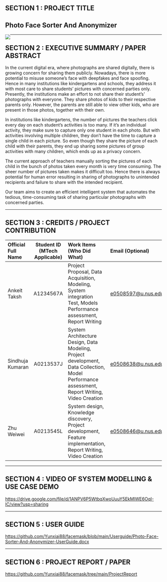 ## SECTION 1 : PROJECT TITLE
## Photo Face Sorter And Anonymizer

<img src="https://github.com/Yunxiai88/facemask/blob/main/SystemCode/application/static/img/cover_pic.png"
     style="float: left; margin-right: 0px;" />

---

## SECTION 2 : EXECUTIVE SUMMARY / PAPER ABSTRACT
In the current digital era, where photographs are shared digitally, there is growing concern for sharing them publicly. Nowadays, there is more potential to misuse someone’s face with deepfakes and face spoofing. Hence in many institutions like kindergartens and schools, they address it with most care to share students’ pictures with concerned parties only. 
Presently, the institutions make an effort to not share their student’s' photographs with everyone. They share photos of kids to their respective parents only. However, the parents are still able to view other kids, who are present in those photos, together with their own.

In institutions like kindergartens, the number of pictures the teachers click every day on each student’s activities is too many. If it’s an individual activity, they make sure to capture only one student in each photo. But with activities involving multiple children, they don’t have the time to capture a single child in each picture. So even though they share the picture of each child with their parents, they end up sharing some pictures of group activities with many children, which ends up as a privacy concern.

The current approach of teachers manually sorting the pictures of each child in the bunch of photos taken every month is very time consuming. The sheer number of pictures taken makes it difficult too. Hence there is always potential for human error resulting in sharing of photographs to unintended recipients and failure to share with the intended recipient.

Our team aims to create an efficient intelligent system that automates the tedious, time-consuming task of sharing particular photographs with concerned parties.

---
## SECTION 3 : CREDITS / PROJECT CONTRIBUTION

| Official Full Name  | Student ID (MTech Applicable)  | Work Items (Who Did What) | Email (Optional) |
| :------------ |:---------------:| :-----| :-----|
| Ankeit Taksh | A1234567A | Project Proposal, Data Acquisition, Modeling, System integration Test, Models Performance assessment, Report Writing | e0508597@u.nus.edu |
| Sindhuja Kumaran | A0213537J | System Architecture Design, Data Modeling, Project development, Data Collection,  Model Performance assessment, Report Writing, Video Creation | e0508638@u.nus.edu |
| Zhu Weiwei | A0213545L | System design, Knowledge discovery, Project development, Feature implementation, Report Writing, Video Creation | e0508646@u.nus.edu |

---

## SECTION 4 : VIDEO OF SYSTEM MODELLING & USE CASE DEMO

https://drive.google.com/file/d/1ANPV6P5WtbqXwoUuuY5EkMlWE6OqI-lC/view?usp=sharing

---

## SECTION 5 : USER GUIDE

https://github.com/Yunxiai88/facemask/blob/main/Userguide/Photo-Face-Sorter-And-Anonymizer-UserGuide.docx

---

## SECTION 6 : PROJECT REPORT / PAPER

https://github.com/Yunxiai88/facemask/tree/main/ProjectReport